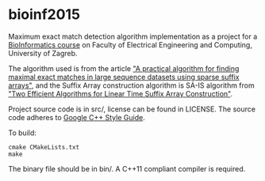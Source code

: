 bioinf2015
==========

Maximum exact match detection algorithm implementation as a project for a [BioInformatics course](http://www.fer.unizg.hr/en/course/bio)
on Faculty of Electrical Engineering and Computing, University of Zagreb.

The algorithm used is from the article ["A practical algorithm for finding maximal exact matches in large sequence datasets using sparse suffix arrays"](http://bioinformatics.oxfordjournals.org/content/25/13/1609.long),
and the Suffix Array construction algorithm is SA-IS algorithm from ["Two Efficient Algorithms for Linear Time Suffix Array Construction"](http://www.computer.org/csdl/trans/tc/2011/10/ttc2011101471-abs.html).

Project source code is in src/, license can be found in LICENSE.
The source code adheres to [Google C++ Style Guide](http://google-styleguide.googlecode.com/svn/trunk/cppguide.html).

To build:

    cmake CMakeLists.txt
    make

The binary file should be in bin/.
A C++11 compliant compiler is required.
